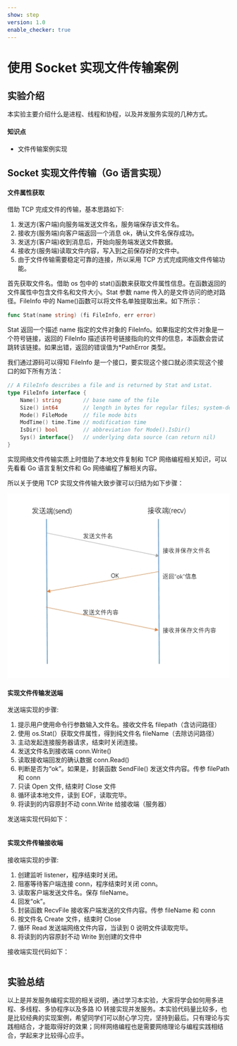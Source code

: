 ```yaml
---
show: step
version: 1.0
enable_checker: true
---
```


# 使用 Socket 实现文件传输案例

## 实验介绍

本实验主要介绍什么是进程、线程和协程，以及并发服务实现的几种方式。

#### 知识点

- 文件传输案例实现

## Socket 实现文件传输（Go 语言实现）

#### 文件属性获取

借助 TCP 完成文件的传输，基本思路如下:

1. 发送方(客户端)向服务端发送文件名，服务端保存该文件名。
2. 接收方(服务端)向客户端返回一个消息 ok，确认文件名保存成功。
3. 发送方(客户端)收到消息后，开始向服务端发送文件数据。
4. 接收方(服务端)读取文件内容，写入到之前保存好的文件中。
5. 由于文件传输需要稳定可靠的连接，所以采用 TCP 方式完成网络文件传输功能。

首先获取文件名。借助 os 包中的 stat()函数来获取文件属性信息。在函数返回的文件属性中包含文件名和文件大小。Stat 参数 name 传入的是文件访问的绝对路径。FileInfo 中的 Name()函数可以将文件名单独提取出来。如下所示：

```go
func Stat(name string) (fi FileInfo, err error)
```

Stat 返回一个描述 name 指定的文件对象的 FileInfo。如果指定的文件对象是一个符号链接，返回的 FileInfo 描述该符号链接指向的文件的信息，本函数会尝试跳转该链接。如果出错，返回的错误值为\*PathError 类型。

我们通过源码可以得知 FileInfo 是一个接口，要实现这个接口就必须实现这个接口的如下所有方法：

```go
// A FileInfo describes a file and is returned by Stat and Lstat.
type FileInfo interface {
	Name() string       // base name of the file
	Size() int64        // length in bytes for regular files; system-dependent for others
	Mode() FileMode     // file mode bits
	ModTime() time.Time // modification time
	IsDir() bool        // abbreviation for Mode().IsDir()
	Sys() interface{}   // underlying data source (can return nil)
}
```

实现网络文件传输实质上时借助了本地文件复制和 TCP 网络编程相关知识，可以先看看 Go 语言复制文件和 Go 网络编程了解相关内容。

所以关于使用 TCP 实现文件传输大致步骤可以归结为如下步骤：

![1](./images/6-1.jpeg)

#### 实现文件传输发送端

发送端实现的步骤:

1. 提示用户使用命令行参数输入文件名。接收文件名 filepath（含访问路径）
2. 使用 os.Stat(）获取文件属性，得到纯文件名 fileName（去除访问路径）
3. 主动发起连接服务器请求，结束时关闭连接。
4. 发送文件名到接收端 conn.Write()
5. 读取接收端回发的确认数据 conn.Read()
6. 判断是否为“ok”。如果是，封装函数 SendFile() 发送文件内容。传参 filePath 和 conn
7. 只读 Open 文件, 结束时 Close 文件
8. 循环读本地文件，读到 EOF，读取完毕。
9. 将读到的内容原封不动 conn.Write 给接收端（服务器）

发送端实现代码如下：

```go

```

#### 实现文件传输接收端

接收端实现的步骤:

1. 创建监听 listener，程序结束时关闭。
2. 阻塞等待客户端连接 conn，程序结束时关闭 conn。
3. 读取客户端发送文件名。保存 fileName。
4. 回发“ok”。
5. 封装函数 RecvFile 接收客户端发送的文件内容。传参 fileName 和 conn
6. 按文件名 Create 文件，结束时 Close
7. 循环 Read 发送端网络文件内容，当读到 0 说明文件读取完毕。
8. 将读到的内容原封不动 Write 到创建的文件中

接收端实现代码如下：

```go

```

## 实验总结

以上是并发服务编程实现的相关说明，通过学习本实验，大家将学会如何用多进程、多线程、多协程序以及多路 IO 转接实现并发服务。本实验代码量比较多，也是比较经典的实现案例，希望同学们可以耐心学习完，坚持到最后。只有理论与实践相结合，才能取得好的效果；同样网络编程也是需要网络理论与编程实践相结合，学起来才比较得心应手。
